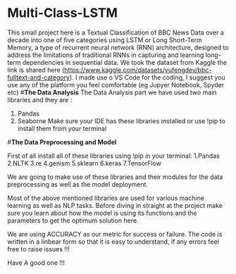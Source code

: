 # Multi-Class-LSTM
This small project here is a Textual Classification of BBC News Data over a decade into one of five categories using LSTM or Long Short-Term Memory, a type of recurrent neural network (RNN) architecture, designed to address the limitations of traditional RNNs in capturing and learning long-term dependencies in sequential data.
We took the dataset from Kaggle the link is shared here (https://www.kaggle.com/datasets/yufengdev/bbc-fulltext-and-category).
I made use o VS Code for the coding, I suggest you use any of the platform you feel comfortable (eg Jupyer Notebook, Spyder etc)
#**The Data Analysis**
The Data Analysis part we have used two main libraries and they are :
1. Pandas
2. Seaborne
Make sure your IDE has these libraries installed or use !pip to install them from your terminal


#**The Data Preprocessing and Model**

First of all install all of these libraries using !pip in your terminal:
1.Pandas
2.NLTK
3.re
4.genism
5.sklearn
6.keras
7.TensorFlow

We are going to make use of these libraries and their modules for the data preprocessing as well as the model deployment.

Most of the above mentioned libraries are used for various machine learning as well as NLP tasks.
Before diving in straight at the project make sure you learn about how the model is using its functions and the parameters to get the optimum solution here.

We are using ACCURACY as our metric for success or failure.
The code is written in a linbear form so that it is easy to understand, if any errors feel free to raise issues !!!

Have A good one !!!
